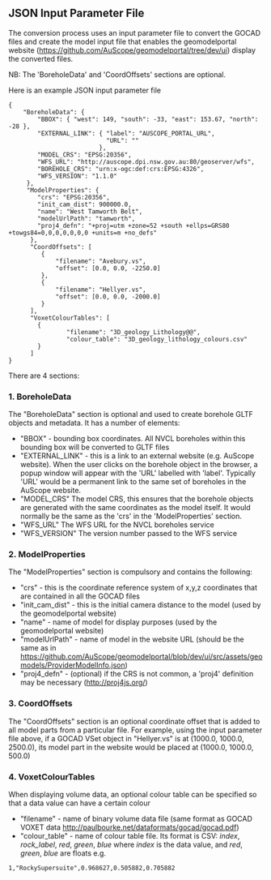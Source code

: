 ## JSON Input Parameter File

The conversion process uses an input parameter file to convert the GOCAD files and
create the model input file that enables the geomodelportal website (https://github.com/AuScope/geomodelportal/tree/dev/ui) display the converted files.

NB: The 'BoreholeData' and 'CoordOffsets' sections are optional.

Here is an example JSON input parameter file

```
{
    "BoreholeData": {
        "BBOX": { "west": 149, "south": -33, "east": 153.67, "north": -28 },
        "EXTERNAL_LINK": { "label": "AUSCOPE_PORTAL_URL",
                           "URL": ""
                         },
        "MODEL_CRS": "EPSG:20356",
        "WFS_URL": "http://auscope.dpi.nsw.gov.au:80/geoserver/wfs",
        "BOREHOLE_CRS": "urn:x-ogc:def:crs:EPSG:4326",
        "WFS_VERSION": "1.1.0"
     },
     "ModelProperties": {
        "crs": "EPSG:20356",
        "init_cam_dist": 900000.0,
        "name": "West Tamworth Belt",
        "modelUrlPath": "tamworth",
        "proj4_defn": "+proj=utm +zone=52 +south +ellps=GRS80 +towgs84=0,0,0,0,0,0,0 +units=m +no_defs"
      },
      "CoordOffsets": [
         {
             "filename": "Avebury.vs",
             "offset": [0.0, 0.0, -2250.0]
         },
         {
             "filename": "Hellyer.vs",
             "offset": [0.0, 0.0, -2000.0]
         }
      ],
      "VoxetColourTables": [
        {
                "filename": "3D_geology_Lithology@@",
                "colour_table": "3D_geology_lithology_colours.csv"
        }
      ]
}
```

There are 4 sections:

### 1. BoreholeData

The "BoreholeData" section is optional and used to create borehole GLTF objects and metadata. It has a number of elements:

* "BBOX"  - bounding box coordinates. All NVCL boreholes within this bounding box will be converted to GLTF files
* "EXTERNAL_LINK" - this is a link to an external website (e.g. AuScope website). When the user clicks on the borehole object in the browser, a popup window will appear with the 'URL' labelled with 'label'. Typically 'URL' would be a permanent link to the same set of boreholes in the AuScope website.
* "MODEL_CRS" The model CRS, this ensures that the borehole objects are generated with the same coordinates as the model itself. It would normally be the same as the 'crs' in the 'ModelProperties' section.
* "WFS_URL" The WFS URL for the NVCL boreholes service
* "WFS_VERSION" The version number passed to the WFS service
    
### 2. ModelProperties

The "ModelProperties" section is compulsory and contains the following:

* "crs" - this is the coordinate reference system of x,y,z coordinates that are contained in all the GOCAD files
* "init_cam_dist" - this is the initial camera distance to the model (used by the geomodelportal website)
* "name" - name of model for display purposes (used by the geomodelportal website)
* "modelUrlPath" - name of model in the website URL (should be the same as in https://github.com/AuScope/geomodelportal/blob/dev/ui/src/assets/geomodels/ProviderModelInfo.json)
* "proj4_defn" - (optional) if the CRS is not common, a 'proj4' definition may be necessary (http://proj4js.org/)


### 3. CoordOffsets

The "CoordOffsets" section is an optional coordinate offset that is added to all model parts from a particular file. For example, using the input parameter file above, if a GOCAD VSet object in "Hellyer.vs" is at (1000.0, 1000.0, 2500.0), its model part in the website would be placed at (1000.0, 1000.0, 500.0)

### 4. VoxetColourTables

When displaying volume data, an optional colour table can be specified so that a data value can have a certain colour
* "filename" - name of binary volume data file (same format as GOCAD VOXET data http://paulbourke.net/dataformats/gocad/gocad.pdf)
* "colour_table" - name of colour table file. Its format is CSV: _index_, _rock_label_, _red_, _green_, _blue_ where _index_ is the data value, and _red_, _green_, _blue_ are floats e.g.

```1,"RockySupersuite",0.968627,0.505882,0.705882```

